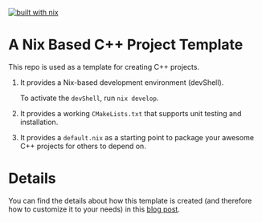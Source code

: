 [![built with nix](https://builtwithnix.org/badge.svg)](https://builtwithnix.org)

# A Nix Based C++ Project Template

This repo is used as a template for creating C++ projects.

1. It provides a Nix-based development environment (devShell).
   
   To activate the `devShell`, run `nix develop`.
2. It provides a working `CMakeLists.txt` that supports unit testing and installation.
3. It provides a `default.nix` as a starting point to package your awesome C++ projects for others to depend on.

# Details

You can find the details about how this template is created (and
therefore how to customize it to your needs) in this [blog
post](https://www.breakds.org/post/nix-based-c++-workflow/).